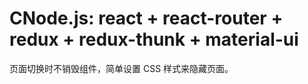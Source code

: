CNode.js: react + react-router + redux + redux-thunk + material-ui
========

页面切换时不销毁组件，简单设置 CSS 样式来隐藏页面。
